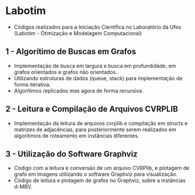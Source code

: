 # Labotim
- Códigos realizados para a Iniciação Científica no Laboratório da Ufes (Labotim - Otimização e Modelagem Computacional)

## 1 - Algorítimo de Buscas em Grafos
- Implementação de busca em largura e busca em profundidade, em grafos orientados e grafos não orientados.
- Utilizando estruturas de dados (queue, stack) para implementação de forma iterativa.
- Algorítimos replicados mas agora de forma recursiva.

## 2 - Leitura e Compilação de Arquivos CVRPLIB
- Implementação da leitura de arquivos cvrplib e compilação em structs e matrizes de adjacências, para posteriormente serem
realizados em algoritímos de roteamento em instâncias diferentes.

## 3 - Utilização do Software Graphviz
- Código com a leitura e conversão de um arquivo CVRPlib, e plotagem de grafo em imagens utilizando o software Graphviz para visualização.
- Código de leitura e plotagem de grafos no Graphviz, sobre a instâncias d-MBV.
